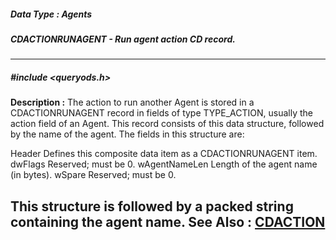 ##### Data Type : Agents
##### CDACTIONRUNAGENT - Run agent action CD record.
---
##### #include <queryods.h>
**Description :**
The action to run another Agent is stored in a CDACTIONRUNAGENT record in 
fields of type TYPE_ACTION, usually the action field of an Agent.  This record 
consists of this data structure, followed by the name of the agent.  The fields 
in this structure are:

Header   Defines this composite data item as a CDACTIONRUNAGENT item.
dwFlags  Reserved;  must be 0.
wAgentNameLen Length of the agent name (in bytes).
wSpare  Reserved;  must be 0.

This structure is followed by a packed string containing the agent name.
**See Also :**
[CDACTION](D:/md_files/CDACTION.md)
---
